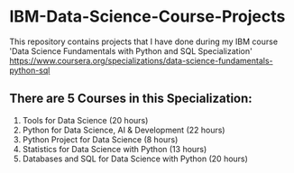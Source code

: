 # IBM-Data-Science-Course-Projects
This repository contains projects that I have done during my IBM course 'Data Science Fundamentals with Python and SQL Specialization' 
https://www.coursera.org/specializations/data-science-fundamentals-python-sql
## There are 5 Courses in this Specialization:
1. Tools for Data Science (20 hours)
2. Python for Data Science, AI & Development (22 hours)
3. Python Project for Data Science (8 hours)
4. Statistics for Data Science with Python (13 hours)
5. Databases and SQL for Data Science with Python (20 hours)
